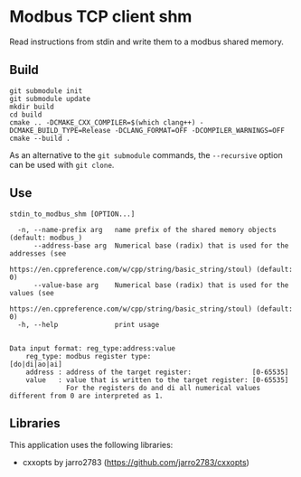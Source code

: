 # Modbus TCP client shm

Read instructions from stdin and write them to a modbus shared memory.

## Build
```
git submodule init
git submodule update
mkdir build
cd build
cmake .. -DCMAKE_CXX_COMPILER=$(which clang++) -DCMAKE_BUILD_TYPE=Release -DCLANG_FORMAT=OFF -DCOMPILER_WARNINGS=OFF
cmake --build .
```

As an alternative to the ```git submodule``` commands, the ```--recursive``` option can be used with ```git clone```.

## Use
```
stdin_to_modbus_shm [OPTION...]

  -n, --name-prefix arg   name prefix of the shared memory objects (default: modbus_)
      --address-base arg  Numerical base (radix) that is used for the addresses (see 
                          https://en.cppreference.com/w/cpp/string/basic_string/stoul) (default: 0)
      --value-base arg    Numerical base (radix) that is used for the values (see 
                          https://en.cppreference.com/w/cpp/string/basic_string/stoul) (default: 0)
  -h, --help              print usage


Data input format: reg_type:address:value
    reg_type: modbus register type:                         [do|di|ao|ai]
    address : address of the target register:               [0-65535]
    value   : value that is written to the target register: [0-65535]
              For the registers do and di all numerical values different from 0 are interpreted as 1.
```

## Libraries
This application uses the following libraries:
- cxxopts by jarro2783 (https://github.com/jarro2783/cxxopts)
